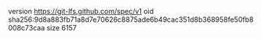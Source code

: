 version https://git-lfs.github.com/spec/v1
oid sha256:9d8a883fb71a8d7e70626c8875ade6b49cac351d8b368958fe50fb8008c73caa
size 6157
